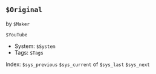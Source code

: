 ## `$Original`
by `$Maker`

`$YouTube`

- System: `$System`
- Tags: `$Tags`

Index: `$sys_previous` `$sys_current` of `$sys_last` `$sys_next`